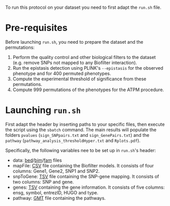 To run this protocol on your dataset you need to first adapt the `run.sh` file. 

# Pre-requisites

Before launching `run.sh`, you need to prepare the dataset and the permutations:

1. Perform the quality control and other biological filters to the dataset (e.g. remove SNPs not mapped to any Biofilter interaction).
2. Run the epistasis detection using PLINK's `--epistasis` for the observed phenotype and for 400 permuted phenotypes.
3. Compute the experimental threshold of significance from these permutations.
4. Compute 999 permutations of the phenotypes for the ATPM procedure.

# Launching `run.sh`

First adapt the header by inserting paths to your specific files, then execute the script using the `sbatch` command. The main results will populate the folders `pvalues` (`sign_SNPpairs.txt` and `sign_GenePairs.txt`) and the `pathway` (`pathway_analysis_thresholdHyper.txt` and `Rplots.pdf`).

Specifically, the following variables nee to be set up in `run.sh`'s header:

- data: [bed](https://www.cog-genomics.org/plink2/formats#bed)/[bim](https://www.cog-genomics.org/plink2/formats#bim)/[fam](https://www.cog-genomics.org/plink2/formats#fam) files
- mapFile: [CSV](https://en.wikipedia.org/wiki/Comma-separated_values) file containing the Biofilter models. It consists of four columns: Gene1, Gene2, SNP1 and SNP2.
- snpToGene: [TSV](https://en.wikipedia.org/wiki/Tab-separated_values) file containing the SNP-gene mapping. It consists of two columns: SNP and gene.
- genes: [TSV](https://en.wikipedia.org/wiki/Tab-separated_values) containing the gene information. It consists of five columns: ensg, symbol, entrezID, HUGO and type.
- pathway: [GMT](https://software.broadinstitute.org/cancer/software/gsea/wiki/index.php/Data_formats#GMT:_Gene_Matrix_Transposed_file_format_.28.2A.gmt.29) file containing the pathways.
